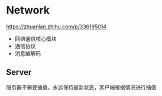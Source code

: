 # Network


https://zhuanlan.zhihu.com/p/336195014

- 网络通信核心模块
- 通信协议
- 消息编解码


## Server
 服务器不需要插值，永远保持最新状态，客户端根据情况进行插值